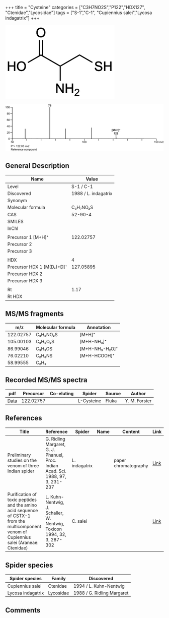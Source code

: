 +++
title = "Cysteine"
categories = ["C3H7NO2S","P122","HDX127",
"Ctenidae","Lycosidae"]
tags = ["S-1","C-1",
"Cupiennius salei","Lycosa indagatrix"]
+++

![](/img/Cysteine.png)

![](/img_MSMS/122_Cysteine.png)

## General Description

| Name                      | Value                |
|---------------------------|----------------------|
| Level                     | S-1 / C-1            |
| Discovered                | 1988 / L. indagatrix |
| Synonym                   |                      |
| Molecular formula         | C₃H₇NO₂S             |
| CAS                       | 52-90-4              |
| SMILES |   |
| InChI  |   |
|                           |                      |
| Precursor 1 [M+H]⁺        | 122.02757            |
| Precursor 2               |                      |
| Precursor 3               |                      |
|                           |                      |
| HDX                       | 4                    |
| Precursor HDX 1 [M(D₄)+D]⁺ | 127.05895            |
| Precursor HDX 2           |                      |
| Precursor HDX 3           |                      |
|                           |                      |
| Rt                        | 1.17                 |
| Rt HDX                    |                      |

## MS/MS fragments

| m/z       | Molecular formula | Annotation     |
|-----------|-------------------|----------------|
| 122.02757 | C₃H₈NO₂S          | [M+H]⁺         |
| 105.00103 | C₃H₅O₂S           | [M+H-NH₃]⁺     |
| 86.99046  | C₃H₃OS            | [M+H-NH₃-H₂O]⁺ |
| 76.02210  | C₂H₆NS            | [M+H-HCOOH]⁺   |
| 58.99555  | C₂H₃              |                |

## Recorded MS/MS spectra

| pdf                                | Precursor | Co-eluting | Spider     | Source | Author        |
|------------------------------------|-----------|------------|------------|--------|---------------|
| [Data](/pdf/122_Cysteine_1-17.pdf) | 122.02757 |            | L-Cysteine | Fluka  | Y. M. Forster |

## References

| Title                                                                                                                                      | Reference                                                                        | Spider        | Name | Content              | Link                                                         |
|--------------------------------------------------------------------------------------------------------------------------------------------|----------------------------------------------------------------------------------|---------------|------|----------------------|--------------------------------------------------------------|
| Preliminary studies on the venom of three Indian spider                                                                                    | G. Ridling Margaret, G. J. Phanuel, Proc. Indian Acad. Sci. 1988, 97, 3, 231-237 | L. indagatrix |      | paper chromatography | [Link](https://www.ias.ac.in/article/fulltext/anml/097/03/0231-0237) |
| Purification of toxic peptides and the amino acid sequence of CSTX-1 from the multicomponent venom of Cupiennius salei (Araneae: Ctenidae) | L. Kuhn-Nentwig, J. Schaller, W. Nentwig, Toxicon 1994, 32, 3, 287-302           | C. salei      |      |                      | [Link](https://doi.org/10.1016/0041-0101(94)90082-5)                 |

## Spider species

| Spider species    | Family    | Discovered                 |
|-------------------|-----------|----------------------------|
| Cupiennius salei  | Ctenidae  | 1994 / L. Kuhn-Nentwig     |
| Lycosa indagatrix | Lycosidae | 1988 / G. Ridling Margaret |

## Comments